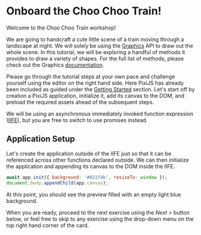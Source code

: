 # Onboard the Choo Choo Train!

Welcome to the Choo Choo Train workshop!

We are going to handcraft a cute little scene of a train moving through a landscape at night. We will solely be using the [Graphics](https://pixijs.com/guides/components/graphics) API to draw out the whole scene. In this tutorial, we will be exploring a handful of methods it provides to draw a variety of shapes. For the full list of methods, please check out the Graphics [documentation](https://pixijs.download/release/docs/scene.Graphics.html).

Please go through the tutorial steps at your own pace and challenge yourself using the editor on the right hand side. Here PixiJS has already been included as guided under the [Getting Started](/8.x/guides/basics/getting-started#loading-pixijs) section. Let's start off by creation a PixiJS application, initialize it, add its canvas to the DOM, and preload the required assets ahead of the subsequent steps.

We will be using an asynchronous immediately invoked function expression ([IIFE](https://developer.mozilla.org/en-US/docs/Glossary/IIFE)), but you are free to switch to use promises instead.

## Application Setup

Let's create the application outside of the IIFE just so that it can be referenced across other functions declared outside. We can then initialize the application and appending its canvas to the DOM inside the IIFE.

```javascript
await app.init({ background: '#021f4b', resizeTo: window });
document.body.appendChild(app.canvas);
```

At this point, you should see the preview filled with an empty light blue background.

When you are ready, proceed to the next exercise using the _Next >_ button below, or feel free to skip to any exercise using the drop-down menu on the top right hand corner of the card.
